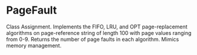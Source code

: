 # PageFault

Class Assignment. Implements the FIFO, LRU, and OPT page-replacement algorithms on page-reference string of length 100 with page values ranging from 0-9. Returns the number of page faults in each algorithm. Mimics memory management.
